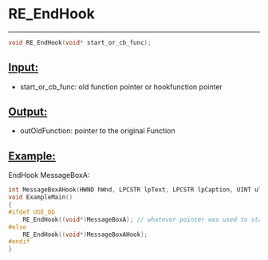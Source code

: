 # RE_EndHook
---
```cpp
void RE_EndHook(void* start_or_cb_func);
```

## <ins>Input:</ins>
* start_or_cb_func: old function pointer or hookfunction pointer

## <ins>Output:</ins>
* outOldFunction: pointer to the original Function


## <ins>Example:</ins>
EndHook MessageBoxA:
```cpp
int MessageBoxAHook(HWND hWnd, LPCSTR lpText, LPCSTR lpCaption, UINT uType);
void ExampleMain()
{
#ifdef USE_OG
    RE_EndHook((void*)MessageBoxA); // whatever pointer was used to start the hook
#else
    RE_EndHook((void*)MessageBoxAHook);
#endif
}
```

